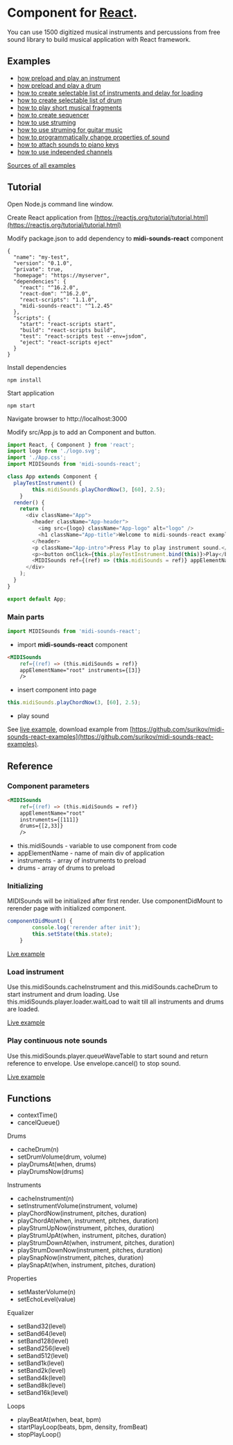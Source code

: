 # Component for [React](https://reactjs.org/).

You can use 1500 digitized musical instruments and percussions from free sound library to build musical application with React framework.

## Examples

- [how preload and play an instrument](https://surikov.github.io/midi-sounds-react-examples/examples/midi-sounds-example1/build)
- [how preload and play a drum](https://surikov.github.io/midi-sounds-react-examples/examples/midi-sounds-example2/build)
- [how to create selectable list of instruments and delay for loading](https://surikov.github.io/midi-sounds-react-examples/examples/midi-sounds-example3/build)
- [how to create selectable list of drum](https://surikov.github.io/midi-sounds-react-examples/examples/midi-sounds-example4/build)
- [how to play short musical fragments](https://surikov.github.io/midi-sounds-react-examples/examples/midi-sounds-example5/build)
- [how to create sequencer](https://surikov.github.io/midi-sounds-react-examples/examples/midi-sounds-example6/build)
- [how to use struming](https://surikov.github.io/midi-sounds-react-examples/examples/midi-sounds-example7/build)
- [how to use struming for guitar music](https://surikov.github.io/midi-sounds-react-examples/examples/midi-sounds-example8/build)
- [how to programmatically change properties of sound](https://surikov.github.io/midi-sounds-react-examples/examples/midi-sounds-example9/build)
- [how to attach sounds to piano keys](https://surikov.github.io/midi-sounds-react-examples/examples/midi-sounds-example10/build)
- [how to use independed channels](https://surikov.github.io/midi-sounds-react-examples/examples/midi-sounds-example11/build)
  
[Sources of all examples](https://github.com/surikov/midi-sounds-react-examples/tree/master/examples)

## Tutorial

Open Node.js command line window.

Create React application from [https://reactjs.org/tutorial/tutorial.html](https://reactjs.org/tutorial/tutorial.html)

Modify package.json to add dependency to **midi-sounds-react** component

```
{
  "name": "my-test",
  "version": "0.1.0",
  "private": true,
  "homepage": "https://myserver",
  "dependencies": {
    "react": "^16.2.0",
    "react-dom": "^16.2.0",
    "react-scripts": "1.1.0",
    "midi-sounds-react": "^1.2.45"
  },
  "scripts": {
    "start": "react-scripts start",
    "build": "react-scripts build",
    "test": "react-scripts test --env=jsdom",
    "eject": "react-scripts eject"
  }
}
```

Install dependencies

```
npm install
```

Start application

```
npm start
```

Navigate browser to http://localhost:3000

Modify src/App.js to add an Component and button.

```js
import React, { Component } from 'react';
import logo from './logo.svg';
import './App.css';
import MIDISounds from 'midi-sounds-react';

class App extends Component {
  playTestInstrument() {
		this.midiSounds.playChordNow(3, [60], 2.5);
	}
  render() {
    return (
      <div className="App">
        <header className="App-header">
          <img src={logo} className="App-logo" alt="logo" />
          <h1 className="App-title">Welcome to midi-sounds-react example 1</h1>
        </header>
        <p className="App-intro">Press Play to play instrument sound.</p>					
		<p><button onClick={this.playTestInstrument.bind(this)}>Play</button></p>
		<MIDISounds ref={(ref) => (this.midiSounds = ref)} appElementName="root" instruments={[3]} />	
      </div>
    );
  }
}

export default App;
```
### Main parts

```js
import MIDISounds from 'midi-sounds-react';
```

- import **midi-sounds-react** component

```html
<MIDISounds 
	ref={(ref) => (this.midiSounds = ref)} 
	appElementName="root" instruments={[3]} 
	/>
```

- insert component into page

```js
this.midiSounds.playChordNow(3, [60], 2.5);
```

- play sound

See [live example](https://surikov.github.io/midi-sounds-react-examples/examples/midi-sounds-example1/build), download example from [https://github.com/surikov/midi-sounds-react-examples](https://github.com/surikov/midi-sounds-react-examples).

## Reference

### Component parameters

```html
<MIDISounds 
	ref={(ref) => (this.midiSounds = ref)} 
	appElementName="root" 
	instruments={[111]} 
	drums={[2,33]} 
	/>
```

- this.midiSounds - variable to use component from code
- appElementName - name of main div of application
- instruments - array of instruments to preload
- drums - array of drums to preload

### Initializing

MIDISounds will be initialized after first render. Use componentDidMount to rerender page with initialized component.

```js
componentDidMount() {
		console.log('rerender after init');
		this.setState(this.state);
	}
```

[Live example](https://surikov.github.io/midi-sounds-react-examples/examples/midi-sounds-example4/build)

### Load instrument

Use this.midiSounds.cacheInstrument and this.midiSounds.cacheDrum to start instrument and drum loading.
Use this.midiSounds.player.loader.waitLoad to wait till all instruments and drums are loaded.

[Live example](https://surikov.github.io/midi-sounds-react-examples/examples/midi-sounds-example3/build)

### Play continuous note sounds

Use this.midiSounds.player.queueWaveTable to start sound and return reference to envelope.
Use envelope.cancel() to stop sound.

[Live example](https://surikov.github.io/midi-sounds-react-examples/examples/midi-sounds-example10/build)

## Functions

- contextTime()
- cancelQueue()

Drums

- cacheDrum(n)
- setDrumVolume(drum, volume)
- playDrumsAt(when, drums)
- playDrumsNow(drums)

Instruments

- cacheInstrument(n)
- setInstrumentVolume(instrument, volume)
- playChordNow(instrument, pitches, duration)
- playChordAt(when, instrument, pitches, duration)
- playStrumUpNow(instrument, pitches, duration)
- playStrumUpAt(when, instrument, pitches, duration)
- playStrumDownAt(when, instrument, pitches, duration)
- playStrumDownNow(instrument, pitches, duration)
- playSnapNow(instrument, pitches, duration)
- playSnapAt(when, instrument, pitches, duration)

Properties

- setMasterVolume(n)
- setEchoLevel(value)

Equalizer

- setBand32(level)
- setBand64(level)
- setBand128(level)
- setBand256(level)
- setBand512(level)
- setBand1k(level)
- setBand2k(level)
- setBand4k(level)
- setBand8k(level)
- setBand16k(level)

Loops

- playBeatAt(when, beat, bpm)
- startPlayLoop(beats, bpm, density, fromBeat)
- stopPlayLoop()

